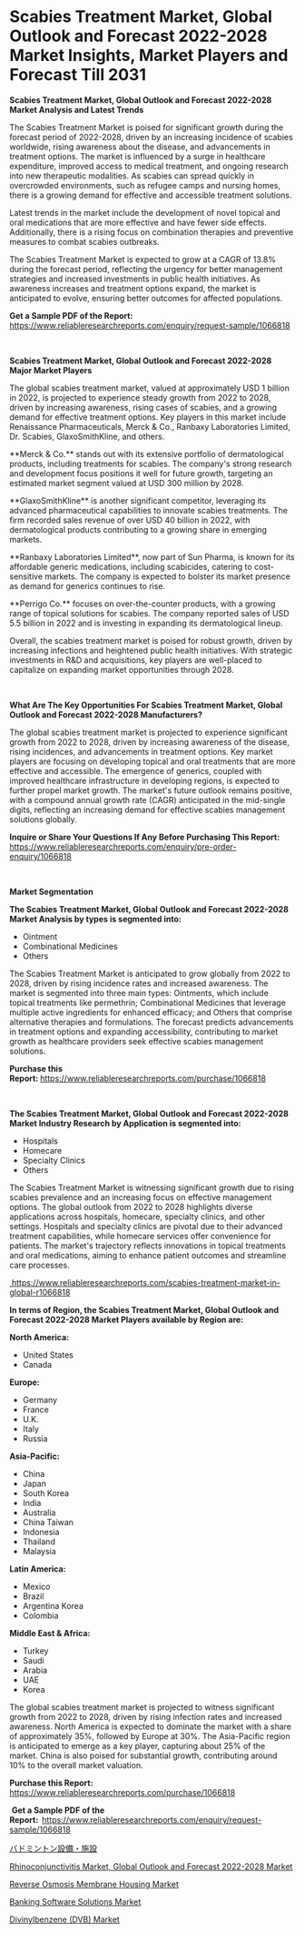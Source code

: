<p><h1>Scabies Treatment Market, Global Outlook and Forecast 2022-2028 Market Insights, Market Players and Forecast Till 2031</h1></p><p><strong>Scabies Treatment Market, Global Outlook and Forecast 2022-2028 Market Analysis and Latest Trends</strong></p>
<p><p>The Scabies Treatment Market is poised for significant growth during the forecast period of 2022-2028, driven by an increasing incidence of scabies worldwide, rising awareness about the disease, and advancements in treatment options. The market is influenced by a surge in healthcare expenditure, improved access to medical treatment, and ongoing research into new therapeutic modalities. As scabies can spread quickly in overcrowded environments, such as refugee camps and nursing homes, there is a growing demand for effective and accessible treatment solutions.</p><p>Latest trends in the market include the development of novel topical and oral medications that are more effective and have fewer side effects. Additionally, there is a rising focus on combination therapies and preventive measures to combat scabies outbreaks. </p><p>The Scabies Treatment Market is expected to grow at a CAGR of 13.8% during the forecast period, reflecting the urgency for better management strategies and increased investments in public health initiatives. As awareness increases and treatment options expand, the market is anticipated to evolve, ensuring better outcomes for affected populations.</p></p>
<p><strong>Get a Sample PDF of the Report:&nbsp;</strong> <a href="https://www.reliableresearchreports.com/enquiry/request-sample/1066818">https://www.reliableresearchreports.com/enquiry/request-sample/1066818</a></p>
<p>&nbsp;</p>
<p><strong>Scabies Treatment Market, Global Outlook and Forecast 2022-2028 Major Market Players</strong></p>
<p><p>The global scabies treatment market, valued at approximately USD 1 billion in 2022, is projected to experience steady growth from 2022 to 2028, driven by increasing awareness, rising cases of scabies, and a growing demand for effective treatment options. Key players in this market include Renaissance Pharmaceuticals, Merck & Co., Ranbaxy Laboratories Limited, Dr. Scabies, GlaxoSmithKline, and others.</p><p>**Merck & Co.** stands out with its extensive portfolio of dermatological products, including treatments for scabies. The company's strong research and development focus positions it well for future growth, targeting an estimated market segment valued at USD 300 million by 2028.</p><p>**GlaxoSmithKline** is another significant competitor, leveraging its advanced pharmaceutical capabilities to innovate scabies treatments. The firm recorded sales revenue of over USD 40 billion in 2022, with dermatological products contributing to a growing share in emerging markets.</p><p>**Ranbaxy Laboratories Limited**, now part of Sun Pharma, is known for its affordable generic medications, including scabicides, catering to cost-sensitive markets. The company is expected to bolster its market presence as demand for generics continues to rise.</p><p>**Perrigo Co.** focuses on over-the-counter products, with a growing range of topical solutions for scabies. The company reported sales of USD 5.5 billion in 2022 and is investing in expanding its dermatological lineup.</p><p>Overall, the scabies treatment market is poised for robust growth, driven by increasing infections and heightened public health initiatives. With strategic investments in R&D and acquisitions, key players are well-placed to capitalize on expanding market opportunities through 2028.</p></p>
<p>&nbsp;</p>
<p><strong>What Are The Key Opportunities For Scabies Treatment Market, Global Outlook and Forecast 2022-2028 Manufacturers?</strong></p>
<p><p>The global scabies treatment market is projected to experience significant growth from 2022 to 2028, driven by increasing awareness of the disease, rising incidences, and advancements in treatment options. Key market players are focusing on developing topical and oral treatments that are more effective and accessible. The emergence of generics, coupled with improved healthcare infrastructure in developing regions, is expected to further propel market growth. The market's future outlook remains positive, with a compound annual growth rate (CAGR) anticipated in the mid-single digits, reflecting an increasing demand for effective scabies management solutions globally.</p></p>
<p><strong>Inquire or Share Your Questions If Any Before Purchasing This Report:</strong> <a href="https://www.reliableresearchreports.com/enquiry/pre-order-enquiry/1066818">https://www.reliableresearchreports.com/enquiry/pre-order-enquiry/1066818</a></p>
<p>&nbsp;</p>
<p><strong>Market Segmentation</strong></p>
<p><strong>The Scabies Treatment Market, Global Outlook and Forecast 2022-2028 Market Analysis by types is segmented into:</strong></p>
<p><ul><li>Ointment</li><li>Combinational Medicines</li><li>Others</li></ul></p>
<p><p>The Scabies Treatment Market is anticipated to grow globally from 2022 to 2028, driven by rising incidence rates and increased awareness. The market is segmented into three main types: Ointments, which include topical treatments like permethrin; Combinational Medicines that leverage multiple active ingredients for enhanced efficacy; and Others that comprise alternative therapies and formulations. The forecast predicts advancements in treatment options and expanding accessibility, contributing to market growth as healthcare providers seek effective scabies management solutions.</p></p>
<p><strong>Purchase this Report:&nbsp;</strong><a href="https://www.reliableresearchreports.com/purchase/1066818">https://www.reliableresearchreports.com/purchase/1066818</a></p>
<p>&nbsp;</p>
<p><strong>The Scabies Treatment Market, Global Outlook and Forecast 2022-2028 Market Industry Research by Application is segmented into:</strong></p>
<p><ul><li>Hospitals</li><li>Homecare</li><li>Specialty Clinics</li><li>Others</li></ul></p>
<p><p>The Scabies Treatment Market is witnessing significant growth due to rising scabies prevalence and an increasing focus on effective management options. The global outlook from 2022 to 2028 highlights diverse applications across hospitals, homecare, specialty clinics, and other settings. Hospitals and specialty clinics are pivotal due to their advanced treatment capabilities, while homecare services offer convenience for patients. The market's trajectory reflects innovations in topical treatments and oral medications, aiming to enhance patient outcomes and streamline care processes.</p></p>
<p><a href="https://www.reliableresearchreports.com/scabies-treatment-market-in-global-r1066818">&nbsp;https://www.reliableresearchreports.com/scabies-treatment-market-in-global-r1066818</a></p>
<p><strong>In terms of Region, the Scabies Treatment Market, Global Outlook and Forecast 2022-2028 Market Players available by Region are:</strong></p>
<p>
    <p> <strong> North America: </strong>
        <ul>
            <li>United States</li>
            <li>Canada</li>
        </ul>
        </p> 
    <p> <strong> Europe: </strong>
        <ul>
            <li>Germany</li>
            <li>France</li>
            <li>U.K.</li>
            <li>Italy</li>
            <li>Russia</li>
        </ul>
        </p> 
    <p> <strong> Asia-Pacific: </strong>
        <ul>
            <li>China</li>
            <li>Japan</li>
            <li>South Korea</li>
            <li>India</li>
            <li>Australia</li>
            <li>China Taiwan</li>
            <li>Indonesia</li>
            <li>Thailand</li>
            <li>Malaysia</li>
        </ul>
        </p> 
    <p> <strong> Latin America: </strong>
        <ul>
            <li>Mexico</li>
            <li>Brazil</li>
            <li>Argentina Korea</li>
            <li>Colombia</li>
        </ul>
        </p> 
    <p> <strong> Middle East & Africa: </strong>
        <ul>
            <li>Turkey</li>
            <li>Saudi</li>
            <li>Arabia</li>
            <li>UAE</li>
            <li>Korea</li>
        </ul>
    </p>
    </p>
<p><p>The global scabies treatment market is projected to witness significant growth from 2022 to 2028, driven by rising infection rates and increased awareness. North America is expected to dominate the market with a share of approximately 35%, followed by Europe at 30%. The Asia-Pacific region is anticipated to emerge as a key player, capturing about 25% of the market. China is also poised for substantial growth, contributing around 10% to the overall market valuation.</p></p>
<p><strong>Purchase this Report: </strong><a href="https://www.reliableresearchreports.com/purchase/1066818">https://www.reliableresearchreports.com/purchase/1066818</a></p>
<p>&nbsp;<strong>Get a Sample PDF of the Report:&nbsp;&nbsp;</strong><a href="https://www.reliableresearchreports.com/enquiry/request-sample/1066818">https://www.reliableresearchreports.com/enquiry/request-sample/1066818</a></p>
<p><strong></strong></p>
<p><p><a href="https://github.com/lababdou/Market-Research-Report-List-5/blob/main/374290987516.md">バドミントン設備・施設</a></p><p><a href="https://github.com/globismark/Market-Research-Report-List-5/blob/main/rhinoconjunctivitis-market-global-outlook-and-forecast-2022-2028-market.md">Rhinoconjunctivitis Market, Global Outlook and Forecast 2022-2028 Market</a></p><p><a href="https://www.linkedin.com/pulse/reverse-osmosis-membrane-housing-market-revolution-2024-2031-sl58f?trackingId=KnX%2FUZdcRzGN7yxNI%2FYFIA%3D%3D">Reverse Osmosis Membrane Housing Market</a></p><p><a href="https://www.linkedin.com/pulse/banking-software-solutions-market-size-share-trends-analysis-3j9yf?trackingId=gIZKhHFTRAeFq9VODuOKXw%3D%3D">Banking Software Solutions Market</a></p><p><a href="https://issuu.com/reportprime-2/docs/divinylbenzene-dvb-market-size-2030_527250c4f66a43">Divinylbenzene (DVB) Market</a></p></p>